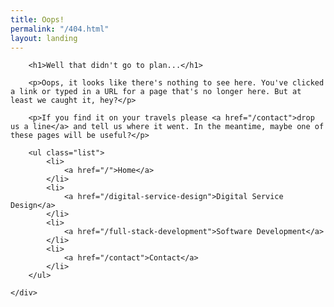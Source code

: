 ```yaml
---
title: Oops!
permalink: "/404.html"
layout: landing
---
```


<div class="panel content">
    <div class="container">

        <h1>Well that didn't go to plan...</h1>

        <p>Oops, it looks like there's nothing to see here. You've clicked a link or typed in a URL for a page that's no longer here. But at least we caught it, hey?</p>

        <p>If you find it on your travels please <a href="/contact">drop us a line</a> and tell us where it went. In the meantime, maybe one of these pages will be useful?</p>

        <ul class="list">
            <li>
                <a href="/">Home</a>
            </li>
            <li>
                <a href="/digital-service-design">Digital Service Design</a>
            </li>
            <li>
                <a href="/full-stack-development">Software Development</a>
            </li>
            <li>
                <a href="/contact">Contact</a>
            </li>
        </ul>

    </div>
</div>
